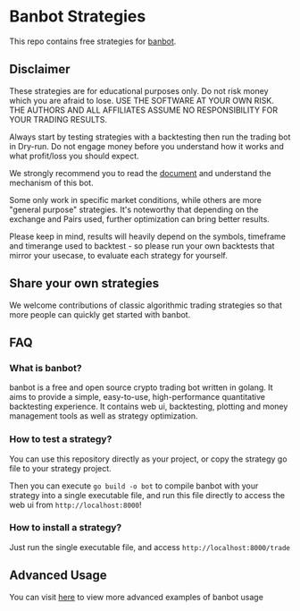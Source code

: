 # Banbot Strategies
This repo contains free strategies for [banbot](https://github.com/banbox/banbot).

## Disclaimer
These strategies are for educational purposes only. Do not risk money which you are afraid to lose. USE THE SOFTWARE AT YOUR OWN RISK. THE AUTHORS AND ALL AFFILIATES ASSUME NO RESPONSIBILITY FOR YOUR TRADING RESULTS.

Always start by testing strategies with a backtesting then run the trading bot in Dry-run. Do not engage money before you understand how it works and what profit/loss you should expect.

We strongly recommend you to read the [document](https://www.banbot.site) and understand the mechanism of this bot.

Some only work in specific market conditions, while others are more "general purpose" strategies. It's noteworthy that depending on the exchange and Pairs used, further optimization can bring better results.

Please keep in mind, results will heavily depend on the symbols, timeframe and timerange used to backtest - so please run your own backtests that mirror your usecase, to evaluate each strategy for yourself.

## Share your own strategies
We welcome contributions of classic algorithmic trading strategies so that more people can quickly get started with banbot.

## FAQ
### What is banbot?
banbot is a free and open source crypto trading bot written in golang. It aims to provide a simple, easy-to-use, high-performance quantitative backtesting experience. 
It contains web ui, backtesting, plotting and money management tools as well as strategy optimization.

### How to test a strategy?
You can use this repository directly as your project, or copy the strategy go file to your strategy project.

Then you can execute `go build -o bot` to compile banbot with your strategy into a single executable file, and run this file directly to access the web ui from `http://localhost:8000`!

### How to install a strategy?
Just run the single executable file, and access `http://localhost:8000/trade`

## Advanced Usage
You can visit [here](/demo/README.md) to view more advanced examples of banbot usage
